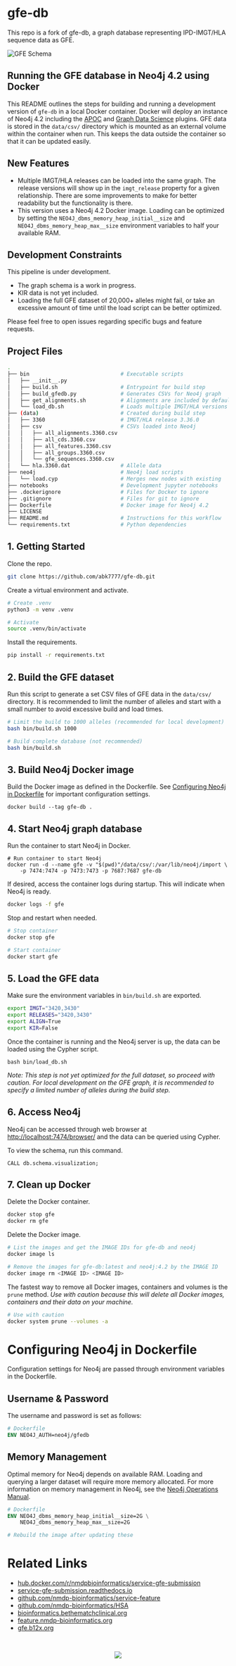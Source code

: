 # gfe-db
This repo is a fork of gfe-db, a graph database representing IPD-IMGT/HLA sequence data as GFE.

![GFE Schema](img/gfe-schema.png)

## Running the GFE database in Neo4j 4.2 using Docker
This README outlines the steps for building and running a development version of `gfe-db` in a local Docker container. Docker will deploy an instance of Neo4j 4.2 including the [APOC](https://neo4j.com/labs/apoc/4.1/) and [Graph Data Science](https://neo4j.com/docs/graph-data-science/current/) plugins. GFE data is stored in the `data/csv/` directory which is mounted as an external volume within the container when run. This keeps the data outside the container so that it can be updated easily.

## New Features
* Multiple IMGT/HLA releases can be loaded into the same graph. The release versions will show up in the `imgt_release` property for a given relationship. There are some improvements to make for better readability but the functionality is there.
* This version uses a Neo4j 4.2 Docker image. Loading can be optimized by setting the `NEO4J_dbms_memory_heap_initial__size` and `NEO4J_dbms_memory_heap_max__size` environment variables to half your available RAM.

## Development Constraints
This pipeline is under development.
* The graph schema is a work in progress.
* KIR data is not yet included.
* Loading the full GFE dataset of 20,000+ alleles might fail, or take an excessive amount of time until the load script can be better optimized.

Please feel free to open issues regarding specific bugs and feature requests.

## Project Files
```bash
.
├── bin                             # Executable scripts
│   ├── __init__.py
│   ├── build.sh                    # Entrypoint for build step
│   ├── build_gfedb.py              # Generates CSVs for Neo4j graph
│   ├── get_alignments.sh           # Alignments are included by default    
│   └── load_db.sh                  # Loads multiple IMGT/HLA versions
├── (data)                          # Created during build step
│   ├── 3360                        # IMGT/HLA release 3.36.0
│   ├── csv                         # CSVs loaded into Neo4j
│   │   ├── all_alignments.3360.csv
│   │   ├── all_cds.3360.csv
│   │   ├── all_features.3360.csv
│   │   ├── all_groups.3360.csv
│   │   └── gfe_sequences.3360.csv
│   └── hla.3360.dat                # Allele data
├── neo4j                           # Neo4j load scripts
│   └── load.cyp                    # Merges new nodes with existing
├── notebooks                       # Development jupyter notebooks
├── .dockerignore                   # Files for Docker to ignore
├── .gitignore                      # Files for git to ignore
├── Dockerfile                      # Docker image for Neo4j 4.2
├── LICENSE
├── README.md                       # Instructions for this workflow
└── requirements.txt                # Python dependencies
```
## 1. Getting Started
Clone the repo.
```bash
git clone https://github.com/abk7777/gfe-db.git
```
Create a virtual environment and activate.
```bash
# Create .venv
python3 -m venv .venv

# Activate
source .venv/bin/activate
```
Install the requirements.
```bash
pip install -r requirements.txt
```

## 2. Build the GFE dataset
Run this script to generate a set CSV files of GFE data in the `data/csv/` directory. It is recommended to limit the number of alleles and start with a small number to avoid excessive build and load times.
```bash
# Limit the build to 1000 alleles (recommended for local development)
bash bin/build.sh 1000

# Build complete database (not recommended)
bash bin/build.sh
```

## 3. Build Neo4j Docker image
Build the Docker image as defined in the Dockerfile. See [Configuring Neo4j in Dockerfile](#Configuring-Neo4j-in-Dockerfile) for important configuration settings.
```
docker build --tag gfe-db .
```

## 4. Start Neo4j graph database
Run the container to start Neo4j in Docker.
```
# Run container to start Neo4j
docker run -d --name gfe -v "$(pwd)"/data/csv/:/var/lib/neo4j/import \
    -p 7474:7474 -p 7473:7473 -p 7687:7687 gfe-db
```
If desired, access the container logs during startup. This will indicate when Neo4j is ready.
```bash
docker logs -f gfe
```
Stop and restart when needed.
```bash
# Stop container
docker stop gfe

# Start container
docker start gfe
```
## 5. Load the GFE data
Make sure the environment variables in `bin/build.sh` are exported.
```bash
export IMGT="3420,3430"
export RELEASES="3420,3430" 
export ALIGN=True
export KIR=False
```
Once the container is running and the Neo4j server is up, the data can be loaded using the Cypher script.
```
bash bin/load_db.sh
```
*Note: This step is not yet optimized for the full dataset, so proceed with caution. For local development on the GFE graph, it is recommended to specify a limited number of alleles during the build step.*
## 6. Access Neo4j
Neo4j can be accessed through web browser at [http://localhost:7474/browser/](http://localhost:7474/browser/) and the data can be queried using Cypher.

To view the schema, run this command.
```cypher
CALL db.schema.visualization;
```

## 7. Clean up Docker
Delete the Docker container.
```bash
docker stop gfe
docker rm gfe
```
Delete the Docker image.
```bash
# List the images and get the IMAGE IDs for gfe-db and neo4j
docker image ls

# Remove the images for gfe-db:latest and neo4j:4.2 by the IMAGE ID
docker image rm <IMAGE ID> <IMAGE ID>
```

The fastest way to remove all Docker images, containers and volumes is the `prune` method. *Use with caution because this will delete all Docker images, containers and their data on your machine.*
```bash
# Use with caution
docker system prune --volumes -a
```
# Configuring Neo4j in Dockerfile
Configuration settings for Neo4j are passed through environment variables in the Dockerfile.
## Username & Password
The username and password is set as follows:
```Dockerfile
# Dockerfile
ENV NEO4J_AUTH=neo4j/gfedb
```
## Memory Management
Optimal memory for Neo4j depends on available RAM. Loading and querying a larger dataset will require more memory allocated. For more information on memory management in Neo4j, see the [Neo4j Operations Manual](https://neo4j.com/docs/operations-manual/current/performance/memory-configuration/).
```Dockerfile
# Dockerfile
ENV NEO4J_dbms_memory_heap_initial__size=2G \
    NEO4J_dbms_memory_heap_max__size=2G

# Rebuild the image after updating these
```

# Related Links

 * [hub.docker.com/r/nmdpbioinformatics/service-gfe-submission](https://hub.docker.com/r/nmdpbioinformatics/service-gfe-submission)
 * [service-gfe-submission.readthedocs.io](https://service-gfe-submission.readthedocs.io/en/latest/index.html)
 * [github.com/nmdp-bioinformatics/service-feature](https://github.com/nmdp-bioinformatics/service-feature)
 * [github.com/nmdp-bioinformatics/HSA](https://github.com/nmdp-bioinformatics/HSA)
 * [bioinformatics.bethematchclinical.org](https://bioinformatics.bethematchclinical.org)
 * [feature.nmdp-bioinformatics.org](https://feature.nmdp-bioinformatics.org)
 * [gfe.b12x.org](http://gfe.b12x.org)

<br>

<p align="center">
  <img src="https://bethematch.org/content/site/images/btm_logo.png">
</p>